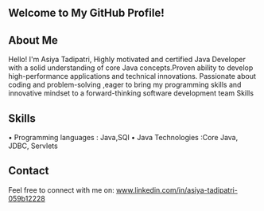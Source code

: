 ## Welcome to My GitHub Profile!
## About Me
Hello! I'm Asiya Tadipatri, Highly motivated and certified Java Developer with a solid understanding of core Java concepts.Proven ability to develop high-performance applications and technical innovations. Passionate about coding and problem-solving ,eager to bring my programming skills and innovative mindset to a forward-thinking software development team Skills 
## Skills
• Programming languages : Java,SQl
• Java Technologies :Core Java, JDBC, Servlets



## Contact
Feel free to connect with me on:
www.linkedin.com/in/asiya-tadipatri-059b12228


